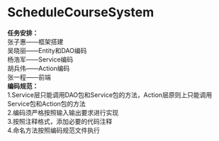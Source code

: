 # ScheduleCourseSystem<br />
**任务安排：**<br />
	张子惠——框架搭建<br />
	吴晓丽——Entity和DAO编码<br />
	杨浩军——Service编码<br />
	胡兵伟——Action编码<br />
	张一程——前端<br />
**编码规范：**<br />
	1.Service层只能调用DAO包和Service包的方法，Action层原则上只能调用Service包和Action包的方法<br />
	2.编码须严格按照输入输出要求进行实现<br />
	3.按照注释格式，添加必要的代码注释<br />
	4.命名方法按照编码规范文件执行<br />
